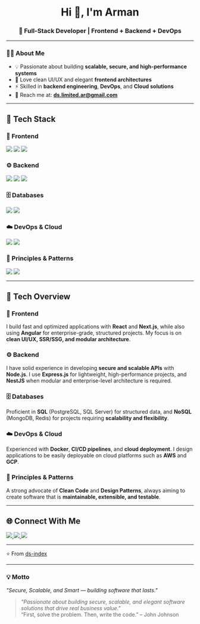<!-- Profile README -->

<h1 align="center">Hi 👋, I'm Arman</h1>
<h3 align="center">🚀 Full-Stack Developer | Frontend + Backend + DevOps</h3>

---

### 🧑‍💻 About Me
- 💡 Passionate about building **scalable, secure, and high-performance systems**  
- 🎨 Love clean UI/UX and elegant **frontend architectures**  
- ⚡ Skilled in **backend engineering**, **DevOps**, and **Cloud solutions**  
- 📧 Reach me at: **ds.limited.ar@gmail.com**  

---

## 🚀 Tech Stack

### 🎨 Frontend
<p align="left">
  <img src="https://img.shields.io/badge/React-20232A?style=for-the-badge&logo=react&logoColor=61DAFB" />
  <img src="https://img.shields.io/badge/Next.js-000000?style=for-the-badge&logo=nextdotjs&logoColor=white" />
  <img src="https://img.shields.io/badge/Angular-DD0031?style=for-the-badge&logo=angular&logoColor=white" />
</p>

### ⚙️ Backend
<p align="left">
  <img src="https://img.shields.io/badge/Node.js-339933?style=for-the-badge&logo=nodedotjs&logoColor=white" />
  <img src="https://img.shields.io/badge/Express.js-000000?style=for-the-badge&logo=express&logoColor=white" />
  <img src="https://img.shields.io/badge/NestJS-E0234E?style=for-the-badge&logo=nestjs&logoColor=white" />
</p>

### 🗄️ Databases
<p align="left">
  <img src="https://img.shields.io/badge/SQL-336791?style=for-the-badge&logo=postgresql&logoColor=white" />
  <img src="https://img.shields.io/badge/NoSQL-4DB33D?style=for-the-badge&logo=mongodb&logoColor=white" />
</p>

### ☁️ DevOps & Cloud
<p align="left">
  <img src="https://img.shields.io/badge/DevOps-2496ED?style=for-the-badge&logo=docker&logoColor=white" />
  <img src="https://img.shields.io/badge/Cloud-4285F4?style=for-the-badge&logo=googlecloud&logoColor=white" />
</p>

### 📐 Principles & Patterns
<p align="left">
  <img src="https://img.shields.io/badge/Clean%20Code-000000?style=for-the-badge&logo=dependabot&logoColor=white" />
  <img src="https://img.shields.io/badge/Design%20Patterns-FF6F00?style=for-the-badge&logo=gitbook&logoColor=white" />
</p>


---

## 📖 Tech Overview  

### 🎨 Frontend  
I build fast and optimized applications with **React** and **Next.js**, while also using **Angular** for enterprise-grade, structured projects. My focus is on **clean UI/UX, SSR/SSG, and modular architecture**.  

### ⚙️ Backend  
I have solid experience in developing **secure and scalable APIs** with **Node.js**. I use **Express.js** for lightweight, high-performance projects, and **NestJS** when modular and enterprise-level architecture is required.  

### 🗄️ Databases  
Proficient in **SQL** (PostgreSQL, SQL Server) for structured data, and **NoSQL** (MongoDB, Redis) for projects requiring **scalability and flexibility**.  

### ☁️ DevOps & Cloud  
Experienced with **Docker**, **CI/CD pipelines**, and **cloud deployment**. I design applications to be easily deployable on cloud platforms such as **AWS** and **GCP**.  

### 📐 Principles & Patterns  
A strong advocate of **Clean Code** and **Design Patterns**, always aiming to create software that is **maintainable, extensible, and testable**.  


---

## 🌐 Connect With Me
<p align="left">
  <a href="https://github.com/ds-index" target="_blank">
    <img src="https://img.shields.io/badge/GitHub-100000?style=for-the-badge&logo=github&logoColor=white"/>
  </a>
  <a href="https://www.linkedin.com/in/arman-ds-b3b967291?utm_source=share&utm_campaign=share_via&utm_content=profile&utm_medium=android_app" target="_blank">
    <img src="https://img.shields.io/badge/LinkedIn-0A66C2?style=for-the-badge&logo=linkedin&logoColor=white"/>
  </a>
  <a href="mailto:ds.limited.ar@gmail.com">
    <img src="https://img.shields.io/badge/Email-D14836?style=for-the-badge&logo=gmail&logoColor=white"/>
  </a>
</p>

---

⭐️ From [ds-index](https://github.com/ds-index)


---

### 💡 Motto
*"Secure, Scalable, and Smart — building software that lasts."*  
> *"Passionate about building secure, scalable, and elegant software solutions that drive real business value."*  
> “First, solve the problem. Then, write the code.” – John Johnson


